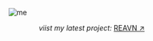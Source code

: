 
<p align="center">
  <img src="https://github.com/user-attachments/assets/8290d465-d1c2-4770-b5f6-c1b133a18b1a" alt="me">
</p>


<!-- <p align="center">
  <i>What I’ve been coding lately:</i>
  <a href="https://polyglotparrot.github.io/jump/" target="_blank" rel="noopener noreferrer">REAVN ↗</a>
</p> -->

<p align="right">
  <i>viist my latest project:</i>
  <a href="https://polyglotparrot.github.io/jump/" target="_blank" rel="noopener noreferrer">REAVN ↗</a>
</p>

























  



